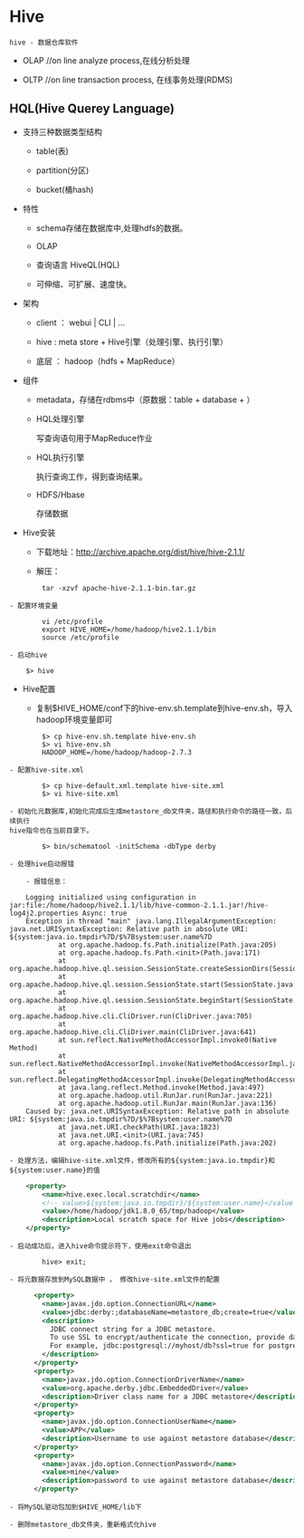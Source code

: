 # Hive

	hive - 数据仓库软件
		
- OLAP	//on line analyze process,在线分析处理
	
- OLTP	//on line transaction process, 在线事务处理(RDMS)

## HQL(Hive Querey Language)
	
- 支持三种数据类型结构

	- table(表)
	
	- partition(分区)
	
	- bucket(桶hash)
	
- 特性

	- schema存储在数据库中,处理hdfs的数据。
	
	- OLAP
	
	- 查询语言 HiveQL(HQL)
	
	- 可伸缩、可扩展、速度快。
	
- 架构

	- client ： webui | CLI | ...
	
	- hive	 : 	meta store + Hive引擎（处理引擎、执行引擎）
	
	- 底层	 ： hadoop（hdfs + MapReduce）
	
- 组件

	- metadata，存储在rdbms中（原数据：table + database + ）

	- HQL处理引擎
	
		写查询语句用于MapReduce作业
		
	- HQL执行引擎
	
		执行查询工作，得到查询结果。
		
	- HDFS/Hbase
	
		存储数据
		
- Hive安装

	- 下载地址：http://archive.apache.org/dist/hive/hive-2.1.1/
	
	- 解压：
	
```
		tar -xzvf apache-hive-2.1.1-bin.tar.gz
```

	- 配置环境变量
	
```
		vi /etc/profile
		export HIVE_HOME=/home/hadoop/hive2.1.1/bin
		source /etc/profile
```
	
	- 启动hive
	
		$> hive
		

- Hive配置

	- 复制$HIVE_HOME/conf下的hive-env.sh.template到hive-env.sh，导入hadoop环境变量即可

```
		$> cp hive-env.sh.template hive-env.sh
		$> vi hive-env.sh
		HADOOP_HOME=/home/hadoop/hadoop-2.7.3
```

	- 配置hive-site.xml
	
```
		$> cp hive-default.xml.template hive-site.xml
		$> vi hive-site.xml		
```	

	- 初始化元数据库,初始化完成后生成metastore_db文件夹，路径和执行命令的路径一致，后续执行
	hive指令也在当前目录下。
	
```
		$> bin/schematool -initSchema -dbType derby		
```
	
	- 处理hive启动报错
	
		- 报错信息：
	
```
	Logging initialized using configuration in jar:file:/home/hadoop/hive2.1.1/lib/hive-common-2.1.1.jar!/hive-log4j2.properties Async: true
	Exception in thread "main" java.lang.IllegalArgumentException: java.net.URISyntaxException: Relative path in absolute URI: ${system:java.io.tmpdir%7D/$%7Bsystem:user.name%7D
			at org.apache.hadoop.fs.Path.initialize(Path.java:205)
			at org.apache.hadoop.fs.Path.<init>(Path.java:171)
			at org.apache.hadoop.hive.ql.session.SessionState.createSessionDirs(SessionState.java:644)
			at org.apache.hadoop.hive.ql.session.SessionState.start(SessionState.java:563)
			at org.apache.hadoop.hive.ql.session.SessionState.beginStart(SessionState.java:531)
			at org.apache.hadoop.hive.cli.CliDriver.run(CliDriver.java:705)
			at org.apache.hadoop.hive.cli.CliDriver.main(CliDriver.java:641)
			at sun.reflect.NativeMethodAccessorImpl.invoke0(Native Method)
			at sun.reflect.NativeMethodAccessorImpl.invoke(NativeMethodAccessorImpl.java:62)
			at sun.reflect.DelegatingMethodAccessorImpl.invoke(DelegatingMethodAccessorImpl.java:43)
			at java.lang.reflect.Method.invoke(Method.java:497)
			at org.apache.hadoop.util.RunJar.run(RunJar.java:221)
			at org.apache.hadoop.util.RunJar.main(RunJar.java:136)
	Caused by: java.net.URISyntaxException: Relative path in absolute URI: ${system:java.io.tmpdir%7D/$%7Bsystem:user.name%7D
			at java.net.URI.checkPath(URI.java:1823)
			at java.net.URI.<init>(URI.java:745)
			at org.apache.hadoop.fs.Path.initialize(Path.java:202)
```
	
	- 处理方法，编辑hive-site.xml文件，修改所有的${system:java.io.tmpdir}和${system:user.name}的值
	
```xml
	<property>
		<name>hive.exec.local.scratchdir</name>
		<!-- value>${system:java.io.tmpdir}/${system:user.name}</value -->
		<value>/home/hadoop/jdk1.8.0_65/tmp/hadoop</value>
		<description>Local scratch space for Hive jobs</description>
	</property>
```

	- 启动成功后，进入hive命令提示符下，使用exit命令退出
	
```
		hive> exit;
```	
	
	- 将元数据存放到MySQL数据中 ， 修改hive-site.xml文件的配置
	
```xml
	  <property>
		<name>javax.jdo.option.ConnectionURL</name>
		<value>jdbc:derby:;databaseName=metastore_db;create=true</value>
		<description>
		  JDBC connect string for a JDBC metastore.
		  To use SSL to encrypt/authenticate the connection, provide database-specific SSL flag in the connection URL.
		  For example, jdbc:postgresql://myhost/db?ssl=true for postgres database.
		</description>
	  </property>
	  <property>
		<name>javax.jdo.option.ConnectionDriverName</name>
		<value>org.apache.derby.jdbc.EmbeddedDriver</value>
		<description>Driver class name for a JDBC metastore</description>
	  </property>
	  <property>
		<name>javax.jdo.option.ConnectionUserName</name>
		<value>APP</value>
		<description>Username to use against metastore database</description>
	  </property>
	  <property>
		<name>javax.jdo.option.ConnectionPassword</name>
		<value>mine</value>
		<description>password to use against metastore database</description>
	  </property>
```

	- 将MySQL驱动包加到$HIVE_HOME/lib下
	
	- 删除metastore_db文件夹，重新格式化hive